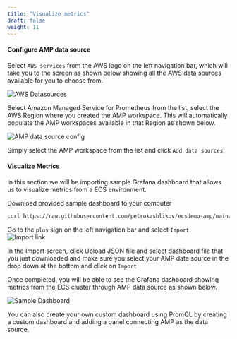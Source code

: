 ```yaml
---
title: "Visualize metrics"
draft: false
weight: 11
---
```


#### Configure AMP data source

Select `AWS services` from the AWS logo on the left navigation bar, which will take you to the screen as shown below showing all the AWS data sources available for you to choose from.

![AWS Datasources](/images/amg8.png)

Select Amazon Managed Service for Prometheus from the list, select the AWS Region where you created the AMP workspace. This will automatically populate the AMP workspaces available in that Region as shown below.


![AMP data source config](/images/amg9.png)

Simply select the AMP workspace from the list and click `Add data sources`.

#### Visualize Metrics

In this section we will be importing sample Grafana dashboard that allows us to visualize metrics from a ECS environment.

Download provided sample dashboard to your computer

```bash
curl https://raw.githubusercontent.com/petrokashlikov/ecsdemo-amp/main/grafana/AMP_ECS_Task_Monitoring.json -o AMP_ECS_Task_Monitoring.json
```

Go to the `plus` sign on the left navigation bar and select `Import`.
![Import link](/images/amg10.png)

In the Import screen, click Upload JSON file and select dashboard file that you just downloaded and make sure you select your AMP data source in the drop down at the bottom and click on `Import`


Once completed, you will be able to see the Grafana dashboard showing metrics from the ECS cluster through AMP data source as shown below.

![Sample Dashboard](/images/amg11.png)

You can also create your own custom dashboard using PromQL by creating a custom dashboard and adding a panel connecting AMP as the data source.